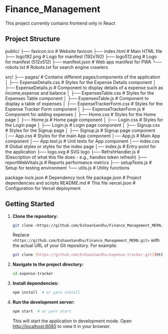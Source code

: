 # Finance_Management

This project currently contains frontend only in React

## Project Structure

public/
├── favicon.ico         # Website favicon
├── index.html         # Main HTML file
├── logo192.png        # Logo for manifest (192x192)
├── logo512.png        # Logo for manifest (512x512)
├── manifest.json      # Web app manifest for PWA
└── robots.txt         # Robots.txt for search engine crawlers

src/
├── pages/             # Contains different pages/components of the application
│   ├── ExpenseDetails.css        # Styles for the Expense Details component
│   ├── ExpenseDetails.js         # Component to display details of a expense such as income,expense and balance
│   ├── ExpensesTable.css         # Styles for the Expenses Table component
│   ├── ExpensesTable.js          # Component to display a table of expenses
│   ├── ExpenseTrackerForm.css    # Styles for the Expense Tracker Form component
│   ├── ExpenseTrackerForm.js     # Component for adding expenses
│   ├── Home.css                  # Styles for the Home page
│   ├── Home.js                   # Home page component
│   ├── Login.css                 # Styles for the Login page
│   ├── Login.js                  # Login page component
│   ├── Signup.css                # Styles for the Signup page
│   ├── Signup.js                 # Signup page component
│── App.css                   # Styles for the main App component
│── App.js                    # Main App component
│── App.test.js               # Unit tests for App component
│── index.css                 # Global styles or styles for the index page
│── index.js                  # Entry point for the application
├── logo.svg           # SVG logo
├── RefrshHandler.js   # (Description of what this file does - e.g., handles token refresh)
├── reportWebVitals.js # Reports performance metrics
├── setupTests.js      # Setup for testing environment
└── utils.js           # Utility functions

package-lock.json      # Dependency lock file
package.json           # Project dependencies and scripts
README.md              # This file
vercel.json           # Configuration for Vercel deployment

## Getting Started

1. **Clone the repository:**

   ```bash
   git clone <https://github.com/EshaanSandhu/Finance_Management_MERN.git>
   ```

   Replace `<https://github.com/EshaanSandhu/Finance_Management_MERN.git>` with the actual URL of your Git repository. For example:

   ```bash
   git clone [https://github.com/EshaanSandhu/expense-tracker.git](https://github.com/EshaanSandhu/expense-tracker.git)
   ```

2. **Navigate to the project directory:**

   ```bash
   cd expense-tracker
   ```

3. **Install dependencies:**

   ```bash
   npm install  # or yarn install
   ```

4. **Run the development server:**

   ```bash
   npm start  # or yarn start
   ```

   This will start the application in development mode. Open [http://localhost:8080](http://localhost:8080) to view it in your browser.
